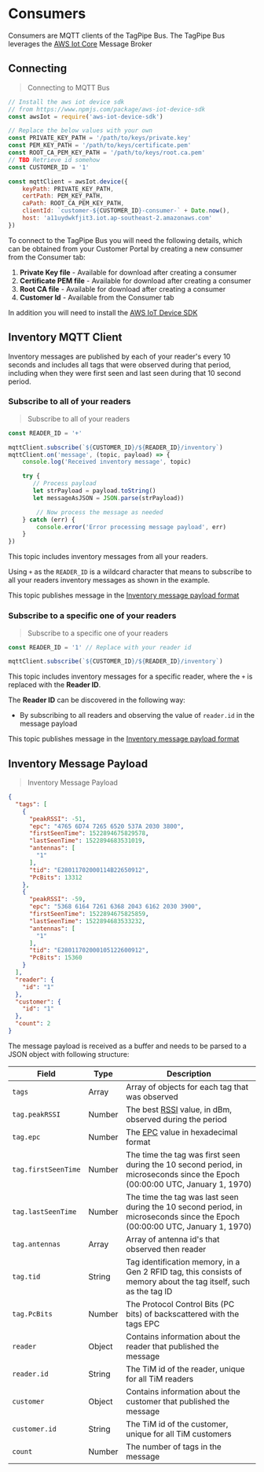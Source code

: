 # Consumers

Consumers are MQTT clients of the TagPipe Bus. The TagPipe Bus leverages the [AWS Iot Core](https://aws.amazon.com/iot-core/features/) Message Broker

## Connecting

> Connecting to MQTT Bus

```javascript
// Install the aws iot device sdk 
// from https://www.npmjs.com/package/aws-iot-device-sdk
const awsIot = require('aws-iot-device-sdk')

// Replace the below values with your own
const PRIVATE_KEY_PATH = '/path/to/keys/private.key'
const PEM_KEY_PATH = '/path/to/keys/certificate.pem'
const ROOT_CA_PEM_KEY_PATH = '/path/to/keys/root.ca.pem'
// TBD Retrieve id somehow
const CUSTOMER_ID = '1'

const mqttClient = awsIot.device({
    keyPath: PRIVATE_KEY_PATH,
    certPath: PEM_KEY_PATH,
    caPath: ROOT_CA_PEM_KEY_PATH,
    clientId: `customer-${CUSTOMER_ID}-consumer-` + Date.now(),
    host: 'a11uydwkfjit3.iot.ap-southeast-2.amazonaws.com'
})
```


To connect to the TagPipe Bus you will need the following details, which can be obtained from your Customer Portal by creating a new consumer from the Consumer tab:

1.  **Private Key file** - Available for download after creating a consumer
1.  **Certificate PEM file** - Available for download after creating a consumer
1.  **Root CA file** - Available for download after creating a consumer
1.  **Customer Id** - Available from the Consumer tab

In addition you will need to install the [AWS IoT Device SDK](https://aws.amazon.com/iot/sdk/)


## Inventory MQTT Client

Inventory messages are published by each of your reader's every 10 seconds and includes all tags that were observed during that period, including when they were first seen and last seen during that 10 second period.

### Subscribe to all of your readers

> Subscribe to all of your readers

```javascript
const READER_ID = '+'

mqttClient.subscribe(`${CUSTOMER_ID}/${READER_ID}/inventory`)
mqttClient.on('message', (topic, payload) => {
    console.log('Received inventory message', topic)

    try {
       // Process payload
       let strPayload = payload.toString()
       let messageAsJSON = JSON.parse(strPayload))

        // Now process the message as needed
    } catch (err) {
        console.error('Error processing message payload', err)
    }
})
```

This topic includes inventory messages from all your readers.

Using `+` as the `READER_ID` is a wildcard character that means to subscribe to all your readers inventory messages as shown in the example.

This topic publishes message in the [Inventory message payload format](#inventory-message-payload)

### Subscribe to a specific one of your readers

> Subscribe to a specific one of your readers

```javascript
const READER_ID = '1' // Replace with your reader id

mqttClient.subscribe(`${CUSTOMER_ID}/${READER_ID}/inventory`)
```

This topic includes inventory messages for a specific reader, where the `+` is replaced with the **Reader ID**.

The **Reader ID** can be discovered in the following way:

-   By subscribing to all readers and observing the value of `reader.id` in the message payload

This topic publishes message in the [Inventory message payload format](#inventory-message-payload)

## Inventory Message Payload

> Inventory Message Payload

```json
{
  "tags": [
    {
      "peakRSSI": -51,
      "epc": "4765 6D74 7265 6520 537A 2030 3800",
      "firstSeenTime": 1522894675829578,
      "lastSeenTime": 1522894683531019,
      "antennas": [
        "1"
      ],
      "tid": "E28011702000114B22650912",
      "PcBits": 13312
    },
    {
      "peakRSSI": -59,
      "epc": "5368 6164 7261 6368 2043 6162 2030 3900",
      "firstSeenTime": 1522894675825859,
      "lastSeenTime": 1522894683533232,
      "antennas": [
        "1"
      ],
      "tid": "E28011702000105122600912",
      "PcBits": 15360
    }
  ],
  "reader": {
    "id": "1"
  },
  "customer": {
    "id": "1"
  },
  "count": 2
}
```
The message payload is received as a buffer and needs to be parsed to a JSON object with following structure:

Field | Type | Description 
------|------|------------
`tags`  | Array | Array of objects for each tag that was observed
`tag.peakRSSI` | Number | The best [RSSI](https://en.wikipedia.org/wiki/Received_signal_strength_indication) value, in dBm, observed during the period
`tag.epc` | Number | The [EPC](https://en.wikipedia.org/wiki/Electronic_Product_Code) value in hexadecimal format
`tag.firstSeenTime` | Number | The time the tag was first seen during the 10 second period, in microseconds since the Epoch (00:00:00 UTC, January 1, 1970)
`tag.lastSeenTime` | Number | The time the tag was last seen during the 10 second period, in microseconds since the Epoch (00:00:00 UTC, January 1, 1970)
`tag.antennas` | Array | Array of antenna id's that observed then reader
`tag.tid` | String | Tag identification memory, in a Gen 2 RFID tag, this consists of memory about the tag itself, such as the tag ID
`tag.PcBits` | Number | The Protocol Control Bits (PC bits) of backscattered with the tags EPC
`reader` | Object | Contains information about the reader that published the message
`reader.id` | String | The TiM id of the reader, unique for all TiM readers
`customer` | Object | Contains information about the customer that published the message
`customer.id` | String |  The TiM id of the customer, unique for all TiM customers
`count` | Number | The number of tags in the message
